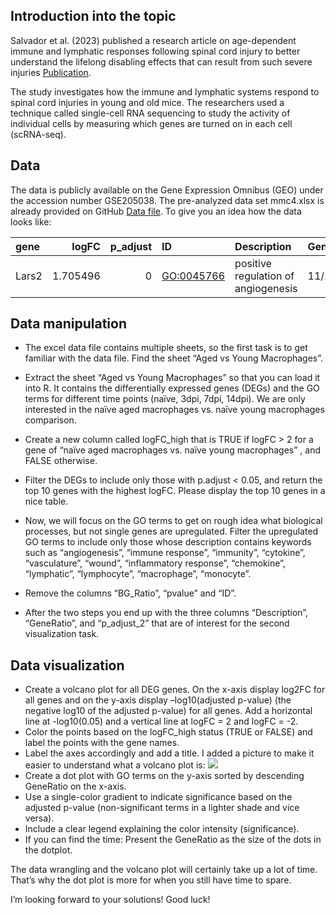 ## Introduction into the topic

Salvador et al. (2023) published a research article on age-dependent
immune and lymphatic responses following spinal cord injury to better
understand the lifelong disabling effects that can result from such
severe injuries
[Publication](https://www.cell.com/neuron/fulltext/S0896-6273(23)00296-9?_returnURL=https%3A%2F%2Flinkinghub.elsevier.com%2Fretrieve%2Fpii%2FS0896627323002969%3Fshowall%3Dtrue#mmc2).

The study investigates how the immune and lymphatic systems respond to
spinal cord injuries in young and old mice. The researchers used a
technique called single-cell RNA sequencing to study the activity of
individual cells by measuring which genes are turned on in each cell
(scRNA-seq).

## Data

The data is publicly available on the Gene Expression Omnibus (GEO)
under the accession number GSE205038. The pre-analyzed data set
mmc4.xlsx is already provided on GitHub [Data
file](https://github.com/Dr-Eberle-Zentrum/Data-projects-with-R-and-GitHub/blob/4e680979e0d3a5a57912ffd151ef1e9acca38c20/Projects/lizzola/mmc4.xlsx).
To give you an idea how the data looks like:

<table style="width:100%;">
<colgroup>
<col style="width: 5%" />
<col style="width: 8%" />
<col style="width: 8%" />
<col style="width: 10%" />
<col style="width: 33%" />
<col style="width: 9%" />
<col style="width: 9%" />
<col style="width: 6%" />
<col style="width: 10%" />
</colgroup>
<thead>
<tr class="header">
<th style="text-align: left;">gene</th>
<th style="text-align: right;">logFC</th>
<th style="text-align: right;">p_adjust</th>
<th style="text-align: left;">ID</th>
<th style="text-align: left;">Description</th>
<th style="text-align: left;">GeneRatio</th>
<th style="text-align: left;">BgRatio</th>
<th style="text-align: right;">pvalue</th>
<th style="text-align: right;">p_adjust_2</th>
</tr>
</thead>
<tbody>
<tr class="odd">
<td style="text-align: left;">Lars2</td>
<td style="text-align: right;">1.705496</td>
<td style="text-align: right;">0</td>
<td style="text-align: left;"><a href="GO:0045766"
class="uri">GO:0045766</a></td>
<td style="text-align: left;">positive regulation of angiogenesis</td>
<td style="text-align: left;">11/109</td>
<td style="text-align: left;">188/23328</td>
<td style="text-align: right;">0</td>
<td style="text-align: right;">3.2e-06</td>
</tr>
</tbody>
</table>

## Data manipulation

-   The excel data file contains multiple sheets, so the first task is
    to get familiar with the data file. Find the sheet “Aged vs Young
    Macrophages”.

-   Extract the sheet “Aged vs Young Macrophages” so that you can load
    it into R. It contains the differentially expressed genes (DEGs) and
    the GO terms for different time points (naïve, 3dpi, 7dpi, 14dpi).
    We are only interested in the naïve aged macrophages vs. naïve young
    macrophages comparison.

-   Create a new column called logFC\_high that is TRUE if logFC &gt; 2
    for a gene of “naïve aged macrophages vs. naïve young macrophages” ,
    and FALSE otherwise.

-   Filter the DEGs to include only those with p.adjust &lt; 0.05, and
    return the top 10 genes with the highest logFC. Please display the
    top 10 genes in a nice table.

-   Now, we will focus on the GO terms to get on rough idea what
    biological processes, but not single genes are upregulated. Filter
    the upregulated GO terms to include only those whose description
    contains keywords such as “angiogenesis”, “immune response”,
    “immunity”, “cytokine”, “vasculature”, “wound”, “inflammatory
    response”, “chemokine”, “lymphatic”, “lymphocyte”, “macrophage”,
    “monocyte”.

-   Remove the columns “BG\_Ratio”, “pvalue” and “ID”.

-   After the two steps you end up with the three columns “Description”,
    “GeneRatio”, and “p\_adjust\_2” that are of interest for the second
    visualization task.

## Data visualization

-   Create a volcano plot for all DEG genes. On the x-axis display
    log2FC for all genes and on the y-axis display –log10(adjusted
    p-value) (the negative log10 of the adjusted p-value) for all genes.
    Add a horizontal line at -log10(0.05) and a vertical line at logFC =
    2 and logFC = -2.
-   Color the points based on the logFC\_high status (TRUE or FALSE) and
    label the points with the gene names.
-   Label the axes accordingly and add a title. I added a picture to
    make it easier to understand what a volcano plot is:
    ![](https://www.bioinformatics.com.cn/static/img/onlineplots_img/086_basic_3_color_volcano_plot.png)
-   Create a dot plot with GO terms on the y-axis sorted by descending
    GeneRatio on the x-axis.
-   Use a single-color gradient to indicate significance based on the
    adjusted p-value (non-significant terms in a lighter shade and vice
    versa).
-   Include a clear legend explaining the color intensity
    (significance).
-   If you can find the time: Present the GeneRatio as the size of the
    dots in the dotplot.

The data wrangling and the volcano plot will certainly take up a lot of
time. That’s why the dot plot is more for when you still have time to
spare.

I’m looking forward to your solutions! Good luck!
